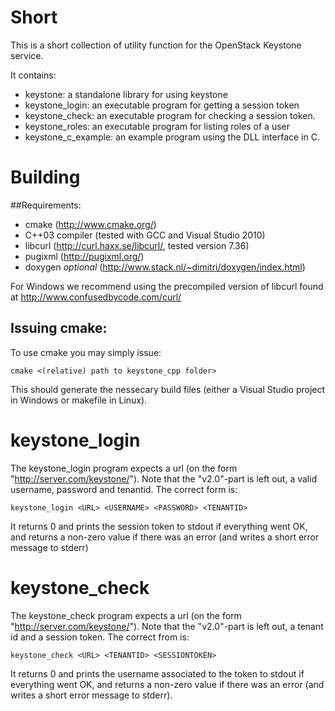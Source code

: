 Short
============
This is a short collection of utility function for the OpenStack Keystone service.

It contains:
   * keystone: a standalone library for using keystone
   * keystone_login: an executable program for getting a session token
   * keystone_check: an executable program for checking a session token.
   * keystone_roles: an executable program for listing roles of a user
   * keystone_c_example: an example program using the DLL interface in C. 
   
Building
==============
##Requirements:
  * cmake (http://www.cmake.org/)
  * C++03 compiler (tested with GCC and Visual Studio 2010)
  * libcurl (http://curl.haxx.se/libcurl/, tested version 7.36)
  * pugixml (http://pugixml.org/)
  * doxygen *optional* (http://www.stack.nl/~dimitri/doxygen/index.html)
  
For Windows we recommend using the precompiled version of libcurl found at http://www.confusedbycode.com/curl/

## Issuing cmake:
To use cmake you may simply issue:

    cmake <(relative) path to keystone_cpp folder>

This should generate the nessecary build files (either a Visual Studio project in Windows or makefile in Linux).


keystone_login
==============
The keystone_login program expects a url (on the form "http://server.com/keystone/"). Note 
that the "v2.0"-part is left out, a valid username, password and tenantid. The correct form is:

    keystone_login <URL> <USERNAME> <PASSWORD> <TENANTID>

It returns 0 and prints the session token to stdout if everything went OK,
and returns a non-zero value if there was an error (and writes a short error message to stderr)

keystone_check
==============
The keystone_check program expects a url (on the form "http://server.com/keystone/"). Note 
that the "v2.0"-part is left out, a tenant id and a session token. The correct from is:

    keystone_check <URL> <TENANTID> <SESSIONTOKEN>

It returns 0 and prints the username associated to the token to stdout if everything went OK,
and returns a non-zero value if there was an error (and writes a short error message to stderr).


